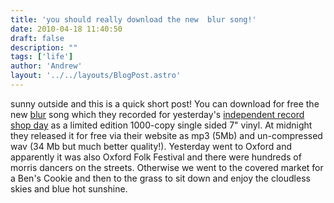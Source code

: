 ```yaml
---
title: 'you should really download the new  blur song!'
date: 2010-04-18 11:40:50
draft: false
description: ""
tags: ['life']
author: 'Andrew'
layout: '../../layouts/BlogPost.astro'
---
```


sunny outside and this is a quick short post! You can download for free the new [blur](http://www.blur.co.uk/ "blur website") song which they recorded for yesterday's [independent record shop day](http://www.recordstoreday.com/Home "indepedent record shop day") as a limited edition 1000-copy single sided 7" vinyl. At midnight they released it for free via their website as mp3 (5Mb) and un-compressed wav (34 Mb but much better quality!). Yesterday went to Oxford and apparently it was also Oxford Folk Festival and there were hundreds of morris dancers on the streets. Otherwise we went to the covered market for a Ben's Cookie and then to the grass to sit down and enjoy the cloudless skies and blue hot sunshine.
